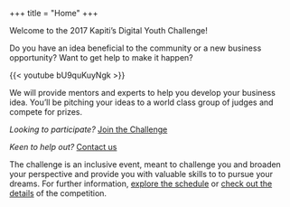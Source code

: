 +++
title = "Home"
+++

Welcome to the 2017 Kapiti’s Digital Youth Challenge!

Do you have an idea beneficial to the community or a new business opportunity? Want to get help to make it happen?

{{< youtube bU9quKuyNgk >}}

We will provide mentors and experts to help you develop your business idea. You’ll be pitching your ideas to a world class group of judges and compete for prizes.

_Looking to participate?_ [Join the Challenge](mailto:signup@dlf-kapiti.zendesk.com)

_Keen to help out?_ [Contact us](mailto:mentors@dlf-kapiti.zendesk.com)

The challenge is an inclusive event, meant to challenge you and broaden your perspective and provide you with valuable skills to to pursue your dreams. For further information, [explore the schedule](/schedule) or [check out the details](/about) of the competition.
